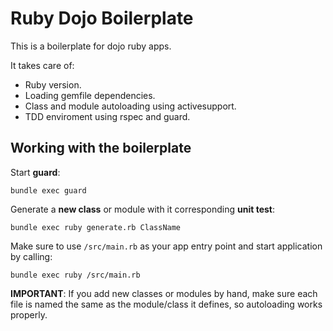 # Ruby Dojo Boilerplate

This is a boilerplate for dojo ruby apps.

It takes care of:

* Ruby version.
* Loading gemfile dependencies.
* Class and module autoloading using activesupport.
* TDD enviroment using rspec and guard.

## Working with the boilerplate

Start **guard**:

`bundle exec guard`

Generate a **new class** or module with it corresponding **unit test**:

`bundle exec ruby generate.rb ClassName`

Make sure to use `/src/main.rb` as your app entry point and start application by calling:

`bundle exec ruby /src/main.rb`

**IMPORTANT**: If you add new classes or modules by hand, make sure each file is named the same as the module/class it defines, so autoloading works properly.







